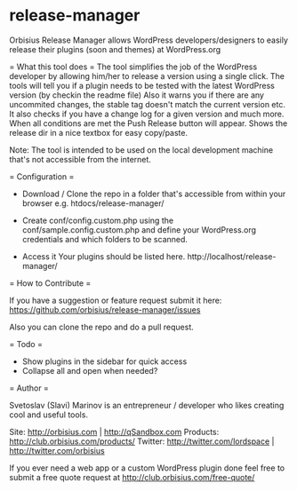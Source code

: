 # release-manager
Orbisius Release Manager allows WordPress developers/designers to easily release their plugins (soon and themes) at WordPress.org

= What this tool does =
The tool simplifies the job of the WordPress developer by allowing him/her to release a version using a single click.
The tools will tell you if a plugin needs to be tested with the latest WordPress version (by checkin the readme file)
Also it warns you if there are any uncommited changes, the stable tag doesn't match the current version etc.
It also checks if you have a change log for a given version and much more.
When all conditions are met the Push Release button will appear.
Shows the release dir in a nice textbox for easy copy/paste.

Note: The tool is intended to be used on the local development machine that's not accessible from the internet.

= Configuration =
* Download / Clone the repo in a folder that's accessible from within your browser 
e.g. htdocs/release-manager/

* Create conf/config.custom.php using the conf/sample.config.custom.php and define your WordPress.org credentials and which folders to be scanned.

* Access it 
Your plugins should be listed here.
http://localhost/release-manager/


= How to Contribute =

If you have a suggestion or feature request submit it here: 
https://github.com/orbisius/release-manager/issues

Also you can clone the repo and do a pull request.

= Todo =
- Show plugins in the sidebar for quick access
- Collapse all and open when needed?

= Author =

Svetoslav (Slavi) Marinov is an entrepreneur / developer who likes creating cool and useful tools.

Site: http://orbisius.com | http://qSandbox.com
Products: http://club.orbisius.com/products/
Twitter: http://twitter.com/lordspace | http://twitter.com/orbisius

If you ever need a web app or a custom WordPress plugin done feel free to submit a free quote request at http://club.orbisius.com/free-quote/
